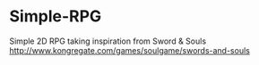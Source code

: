 # Simple-RPG
Simple 2D RPG taking inspiration from Sword &amp; Souls
http://www.kongregate.com/games/soulgame/swords-and-souls
